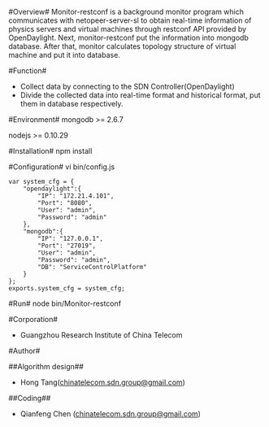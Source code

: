 #Overview#
Monitor-restconf is a background monitor program which communicates with netopeer-server-sl to obtain real-time information of physics servers and virtual machines through restconf API provided by OpenDaylight.  Next, monitor-restconf put the information into mongodb database.  After that, monitor calculates topology structure of virtual machine and put it into database.

#Function#
* Collect data by connecting to the SDN Controller(OpenDaylight)
* Divide the collected data into real-time format and historical format, put them in database respectively.

#Environment#
mongodb >= 2.6.7

nodejs >= 0.10.29

#Installation#
	npm install

#Configuration#
vi bin/config.js

	var system_cfg = {
	    "opendaylight":{
	        "IP": "172.21.4.101",
	        "Port": "8080",
	        "User": "admin",
	        "Password": "admin"
	    },
	    "mongodb":{
	        "IP": "127.0.0.1",
	        "Port": "27019",
	        "User": "admin",
	        "Password": "admin",
	        "DB": "ServiceControlPlatform"
	    }
	};
	exports.system_cfg = system_cfg;

#Run#
	node bin/Monitor-restconf

#Corporation#
* Guangzhou Research Institute of China Telecom 

#Author#

##Algorithm design##
* Hong Tang(chinatelecom.sdn.group@gmail.com)

##Coding##
* Qianfeng Chen (chinatelecom.sdn.group@gmail.com)